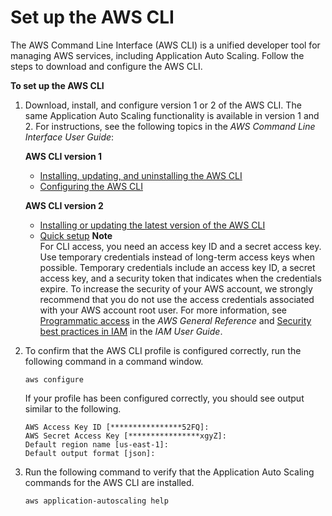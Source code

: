 # Set up the AWS CLI<a name="setup-awscli"></a>

The AWS Command Line Interface \(AWS CLI\) is a unified developer tool for managing AWS services, including Application Auto Scaling\. Follow the steps to download and configure the AWS CLI\.

**To set up the AWS CLI**

1. Download, install, and configure version 1 or 2 of the AWS CLI\. The same Application Auto Scaling functionality is available in version 1 and 2\. For instructions, see the following topics in the *AWS Command Line Interface User Guide*: 

   **AWS CLI version 1**
   +  [Installing, updating, and uninstalling the AWS CLI](https://docs.aws.amazon.com/cli/v1/userguide/cli-chap-install.html) 
   +  [Configuring the AWS CLI](https://docs.aws.amazon.com/cli/v1/userguide/cli-chap-configure.html) 

   **AWS CLI version 2**
   +  [Installing or updating the latest version of the AWS CLI](https://docs.aws.amazon.com/cli/latest/userguide/getting-started-install.html) 
   +  [Quick setup](https://docs.aws.amazon.com/cli/latest/userguide/getting-started-quickstart.html) 
**Note**  
For CLI access, you need an access key ID and a secret access key\. Use temporary credentials instead of long\-term access keys when possible\. Temporary credentials include an access key ID, a secret access key, and a security token that indicates when the credentials expire\. To increase the security of your AWS account, we strongly recommend that you do not use the access credentials associated with your AWS account root user\. For more information, see [Programmatic access](https://docs.aws.amazon.com/general/latest/gr/aws-sec-cred-types.html#access-keys-and-secret-access-keys) in the *AWS General Reference* and [Security best practices in IAM](https://docs.aws.amazon.com/IAM/latest/UserGuide/best-practices.html) in the *IAM User Guide*\.

1. To confirm that the AWS CLI profile is configured correctly, run the following command in a command window\.

   ```
   aws configure
   ```

   If your profile has been configured correctly, you should see output similar to the following\.

   ```
   AWS Access Key ID [****************52FQ]: 
   AWS Secret Access Key [****************xgyZ]: 
   Default region name [us-east-1]: 
   Default output format [json]:
   ```

1. Run the following command to verify that the Application Auto Scaling commands for the AWS CLI are installed\.

   ```
   aws application-autoscaling help
   ```